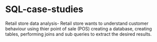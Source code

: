 # SQL-case-studies
Retail store data analysis- Retail store wants to understand customer behaviour using thier point of sale (POS)
creating a database, creating tables, performing joins and sub queries to extract the desired results.

